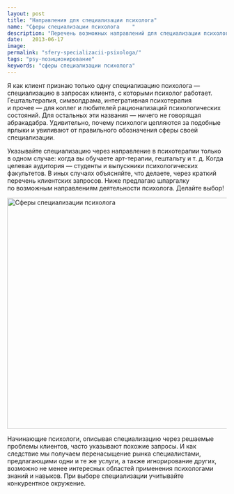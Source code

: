 ```yaml
---
layout: post
title: "Направления для специализации психолога"
name: "Сферы специализации психолога	"
description: "Перечень возможных направлений для специализации психолога"
date:   2013-06-17			 
image:
permalink: "sfery-specializacii-psixologa/"
tags: "psy-позиционирование"
keywords: "сферы специализации психолога"
---
```


<p>Я&nbsp;как клиент признаю только одну специализацию психолога&nbsp;— специализацию в&nbsp;запросах клиента, с&nbsp;которыми психолог работает. Гештальтерапия, символдрама, интегративная психотерапия и&nbsp;прочее&nbsp;— для коллег и&nbsp;любителей рационализаций психологических состояний. Для остальных эти названия&nbsp;— ничего не&nbsp;говорящая абракадабра. Удивительно, почему психологи цепляются за&nbsp;подобные ярлыки и&nbsp;увиливают от&nbsp;правильного обозначения сферы своей специализации.</p>
<p>Указывайте специализацию через направление в&nbsp;психотерапии только в&nbsp;одном случае: когда вы&nbsp;обучаете арт-терапии, гештальту и&nbsp;т.&nbsp;д. Когда целевая аудитория&nbsp;— студенты и&nbsp;выпускники психологических факультетов. В&nbsp;иных случаях объясняйте, что делаете, через краткий перечень клиентских запросов. Ниже предлагаю шпаргалку по&nbsp;возможным направлениям деятельности психолога. Делайте выбор!</p>
<p><img src="https://res.cloudinary.com/bartoshevich/image/upload/f_auto/v1593368845/psycareer/sphera.png" alt="Сферы специализации психолога" width="700" height="530" layout="responsive" /></p>


<p>Начинающие психологи, описывая специализацию через решаемые проблемы клиентов, часто указывают похожие запросы. И&nbsp;как следствие мы&nbsp;получаем перенасыщение рынка специалистами, предлагающими одни и&nbsp;те&nbsp;же услуги, а&nbsp;также игнорирование других, возможно не&nbsp;менее интересных областей применения психологами знаний и&nbsp;навыков. При выборе специализации учитывайте конкурентное окружение.</p>
